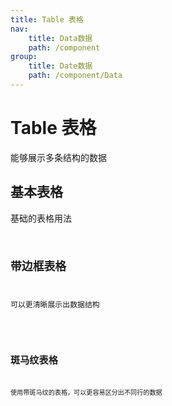 ```yaml
---
title: Table 表格
nav:
    title: Data数据
    path: /component
group:
    title: Date数据
    path: /component/Data
---
```


# Table 表格
能够展示多条结构的数据



## 基本表格
基础的表格用法
<code src="./demo/index1.tsx" />

## 带边框表格

可以更清晰展示出数据结构

<code src="./demo/index2.tsx" />

## 斑马纹表格
使用带斑马纹的表格，可以更容易区分出不同行的数据

<code src="./demo/index3.tsx" />

<API></API>
